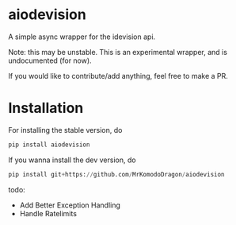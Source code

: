 # aiodevision
A simple async wrapper for the idevision api.

Note: this may be unstable. This is an experimental wrapper, and is undocumented (for now).

If you would like to contribute/add anything, feel free to make a PR.

# Installation
For installing the stable version, do
```py
pip install aiodevision
```

If you wanna install the dev version, do
```py
pip install git+https://github.com/MrKomodoDragon/aiodevision
```


todo:
- Add Better Exception Handling
- Handle Ratelimits 



